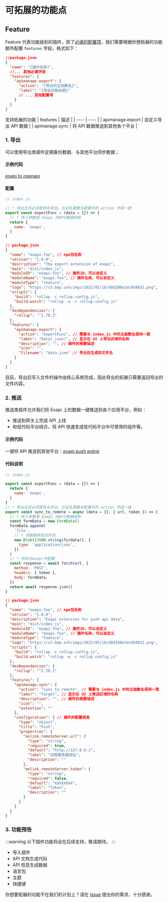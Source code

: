 # 可拓展的功能点

## Feature

Feature 代表功能级别的插件，除了[必填的配置项](/api/get-started.html#%E9%85%8D%E7%BD%AE%E4%BB%8B%E7%BB%8D)，我们需要根据你想拓展的功能额外配置 `features` 字段，格式如下：

```json
//package.json
{
  "name": "{插件名称}",
  //... 其他必填字段
  "features": {
    "apimanage.export": {
      "action": "{导出的主函数名}",
      "label": "{导出功能标题}"
      // ... 其他配置项
    }
  }
}
```

支持拓展的功能
| features | 描述 |
| ---- | ---- |
| apimanage.export | 自定义导出 API 数据 |
| apimanage.sync | 将 API 数据推送到其他各个平台 |

### 1. 导出

可以使用导出类插件定期备份数据、与其他平台同步数据；

#### 示例代码

[eoapi to openapi](https://github.com/eolinker/eoapi-extensions/tree/main/packages/feature/export/openapi)

#### 配置

```javascript
// index.js

// * 导出方式必须是命名导出，方法名需要与配置中的 action 字段一致
export const exportFunc = (data = {}) => {
  // * 传入参数是 Eoapi 的API数据结构
  return {
    name: 'eoapi',
  }
}
```

```json
// package.json
{
  "name": "eoapi-foo", // npm包名称
  "version": "1.0.0",
  "description": "The export extension of eoapi",
  "main": "dist/index.js",
  "moduleID": "eoapi-foo", // 插件ID，可以自定义
  "moduleName": "eoapi-foo", // 插件名称，可以自定义
  "moduleType": "feature",
  "logo": "https://s3.bmp.ovh/imgs/2022/05/18/d8d200e3dc050831.png",
  "scripts": {
    "build": "rollup -c rollup.config.js",
    "build:watch": "rollup -w -c rollup.config.js"
  },
  "devDependencies": {
    "rollup": "^2.70.2"
  },
  "features": {
    "apimanage.export": {
      "action": "exportFunc", // 需要与 index.js 中的主函数名保持一致
      "label": "Data(.json)", // 显示在 UI 上导出区域的名称
      "description": "", // 插件的简要描述
      "icon": "",
      "filename": "data.json" // 导出后生成的文件名
    }
  }
}
```

目前，导出后写入文件的操作由核心系统完成，因此导出的拓展只需要返回导出的文件内容。

### 2. 推送

推送类插件允许我们将 Eoapi 上的数据一键推送到各个应用平台，例如：

- 推送到网关上完成 API 上线
- 和低代码平台结合，将 API 快速变成低代码平台中可使用的组件等。

#### 示例代码

一键将 API 推送到其他平台：[eoapi push eolink](https://github.com/eolinker/eoapi-extensions/tree/main/packages/feature/push/eolink)

#### 代码说明

```javascript
// index.js

export const exportFunc = (data = {}) => {
  return {
    name: 'eoapi',
  }
}
// * 导出方式必须是命名导出，方法名需要与配置中的 action 字段一致
export const sync_to_remote = async (data = {}, { url, token }) => {
  // * 传入参数是 Eoapi 的API数据结构
  const formData = new FormData()
  formData.append(
    'file',
    // * 将数据转成文件流
    new Blob([JSON.stringify(data)], {
      type: 'application/json',
    })
  )
  // * 地址在eoapi中配置
  const response = await fetch(url, {
    method: 'POST',
    headers: { token },
    body: formData,
  })
  return await response.json()
}
```

```json
// package.json
{
  "name": "eoapi-foo", // npm包名称
  "version": "1.0.0",
  "description": "Eoapi extension for push api data",
  "main": "dist/index.js",
  "moduleID": "eoapi-foo", // 插件ID，可以自定义
  "moduleName": "eoapi-foo", // 插件名称，可以自定义
  "moduleType": "feature",
  "logo": "https://s3.bmp.ovh/imgs/2022/05/18/d8d200e3dc050831.png",
  "scripts": {
    "build": "rollup -c rollup.config.js",
    "build:watch": "rollup -w -c rollup.config.js"
  },
  "devDependencies": {
    "rollup": "^2.70.2"
  },
  "features": {
    "apimanage.sync": {
      "action": "sync_to_remote", // 需要与 index.js 中的主函数名保持一致
      "label": "Target", // 显示在 UI 上推送区域的名称
      "description": "", // 插件的简要描述
      "icon": "",
      "extestion": ""
    },
    "configuration": { // 插件的配置信息
      "type": "object",
      "title": "Push",
      "properties": {
        "eolink.remoteServer.url": {
          "type": "string",
          "required": true,
          "default": "http://127.0.0.1",
          "label": "远程服务器地址",
          "description": ""
        },
        "eolink.remoteServer.token": {
          "type": "string",
          "required": false,
          "default": "XXXXXXXX",
          "label": "Token",
          "description": ""
        }
      }
    }
  }
}
```

### 3. 功能预告

:::warning
以下插件功能将会在后续支持，敬请期待。
:::

- 导入插件
- API 文档生成代码
- API 信息生成数据
- 语言包
- 主题
- 快捷键
<!-- - 文档变更推送通知(需要用户系统) -->


你想要拓展的功能不在我们的计划上？请在 [Issue](https://github.com/eolinker/eoapi/issues) 提出你的需求，十分感谢。
